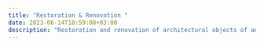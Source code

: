 ```yaml
---
title: "Restoration & Renovation "
date: 2023-06-14T18:59:08+03:00
description: "Restoration and renovation of architectural objects of any complexity"
---
```

